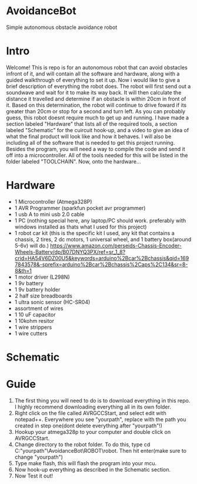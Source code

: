 # AvoidanceBot
Simple autonomous obstacle avoidance robot

# Intro
Welcome! This is repo is for an autonomous robot that can avoid obstacles infront of it, and will contain all the software and hardware, along with a guided walkthrough of everything to set it up. Now i would like to give a brief description of everything the robot does. The robot will first send out a soundwave and wait for it to make its way back. It will then calculate the distance it travelled and determine if an obstacle is within 20cm in front of it. Based on this determination, the robot will continue to drive foward if its greater than 20cm or stop for a second and turn left. As you can probably guess, this robot doesnt require much to get up and running. I have made a section labeled "Hardware" that lists all of the required tools, a section labeled "Schematic" for the cuircuit hook-up, and a video to give an idea of what the final product will look like and how it behaves. I will also be including all of the software that is needed to get this project running. Besides the program, you will need a way to compile the code and send it off into a microcontroller. All of the tools needed for this will be listed in the folder labeled "TOOLCHAIN". Now, onto the hardware...

# Hardware
* 1 Microcontroller (Atmega328P)
* 1 AVR Programmer (sparkfun pocket avr programmer) 
* 1 usb A to mini usb 2.0 cable 
* 1 PC (nothing special here, any laptop/PC should work. preferably with windows installed as thats what I used for this project) 
* 1 robot car kit (this is the specific kit I used, any kit that contains a chassis, 2 tires, 2 dc motors, 1 universal wheel, and 1 battery box(around 5-6v) will do.) https://www.amazon.com/perseids-Chassis-Encoder-Wheels-Battery/dp/B07DNYQ3PX/ref=sr_1_8?crid=HA54V6DZ00U5&keywords=arduino%2Bcar%2Bchassis&qid=1697843578&-sprefix=arduino%2Bcar%2Bchassis%2Caps%2C134&sr=8-8&th=1 
* 1 motor driver (L298N) 
* 1 9v battery 
* 1 9v battery holder
* 2 half size breadboards 
* 1 ultra sonic sensor (HC-SR04) 
* assortment of wires 
* 1 10 uF capacitor 
* 1 10kohm resitor 
* 1 wire strippers 
* 1 wire cutters

# Schematic

# Guide
1. The first thing you will need to do is to download everything in this repo. I highly recommend downloading everything all in its own folder.
2. Right click on the file called AVRGCCStart, and select edit with notepad++. Everywhere you see "yourpath", replace with the path you created in step one(dont delete everything after "yourpath"!)
3. Hookup your atmega328p to your computer and double click on AVRGCCStart.
4. Change directory to the robot folder. To do this, type cd C:\"yourpath"\AvoidanceBot\ROBOT\robot. Then hit enter(make sure to change "yourpath")
5. Type make flash, this will flash the program into your mcu.
6. Now hook-up everything as described in the Schematic section.
7. Now Test it out!
